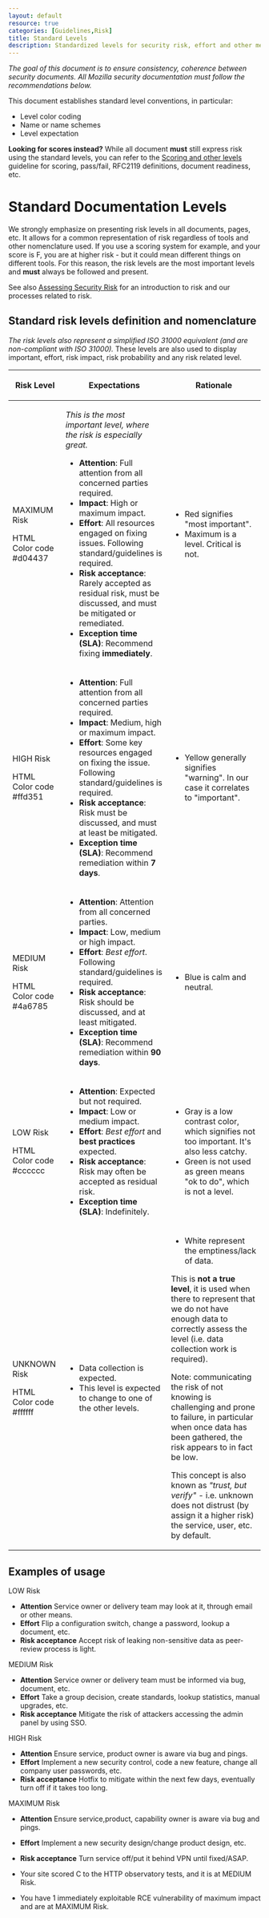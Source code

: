 ```yaml
---
layout: default
resource: true
categories: [Guidelines,Risk]
title: Standard Levels
description: Standardized levels for security risk, effort and other measurements.
---
```


*The goal of this document is to ensure consistency, coherence between
security documents. All Mozilla security documentation must follow the
recommendations below.*

This document establishes standard level conventions, in particular:

  - Level color coding
  - Name or name schemes
  - Level expectation

**Looking for scores instead?** While all document **must** still express risk using the standard levels, you can refer
to the [Scoring and other levels](scoring_and_other_levels) guideline for scoring, pass/fail, RFC2119 definitions,
document readiness, etc.

# Standard Documentation Levels

We strongly emphasize on presenting risk levels in all documents, pages, etc. It allows for a common representation of
risk regardless of tools and other nomenclature used. If you use a scoring system for example, and your score is F, you
are at higher risk - but it could mean different things on different tools. For this reason, the risk levels are the
most important levels and **must** always be followed and present.

See also [Assessing Security Risk](/guidelines/assessing_security_risk) for an introduction to risk and our processes related to
risk.

## Standard risk levels definition and nomenclature

*The risk levels also represent a simplified ISO 31000 equivalent (and are non-compliant with ISO 31000).* These levels
are also used to display important, effort, risk impact, risk probability and any risk related level.

<table>
<thead>
<tr class="header">
<th><p>Risk Level</p></th>
<th><p>Expectations</p></th>
<th><p>Rationale</p></th>
</tr>
</thead>
<tbody>
<tr class="odd">
<td><p><span class="risk-maximum">MAXIMUM Risk</span></p><p><span class="risk-color-code">HTML Color code #d04437</span></p></td>
<td><p><em>This is the most important level, where the risk is especially great.</em></p>
<ul>
<li><strong>Attention</strong>: Full attention from all concerned parties required.</li>
<li><strong>Impact</strong>: High or maximum impact.</li>
<li><strong>Effort</strong>: All resources engaged on fixing issues. Following standard/guidelines is required.</li>
<li><strong>Risk acceptance</strong>: Rarely accepted as residual risk, must be discussed, and must be mitigated or remediated.</li>
<li><strong>Exception time (SLA)</strong>: Recommend fixing <strong>immediately</strong>.</li>
</ul></td>
<td><ul>
<li>Red signifies &quot;most important&quot;.</li>
<li>Maximum is a level. Critical is not.</li>
</ul></td>
</tr>
<tr class="even">
<td><p><span class="risk-high">HIGH Risk</span></p><p><span class="risk-color-code">HTML Color code #ffd351</span></p></td>
<td><ul>
<li><strong>Attention</strong>: Full attention from all concerned parties required.</li>
<li><strong>Impact</strong>: Medium, high or maximum impact.</li>
<li><strong>Effort</strong>: Some key resources engaged on fixing the issue. Following standard/guidelines is required.</li>
<li><strong>Risk acceptance</strong>: Risk must be discussed, and must at least be mitigated.</li>
<li><strong>Exception time (SLA)</strong>: Recommend remediation within <strong>7 days</strong>.</li>
</ul></td>
<td><ul>
<li>Yellow generally signifies &quot;warning&quot;. In our case it correlates to &quot;important&quot;.</li>
</ul></td>
</tr>
<tr class="odd">
<td><p><span class="risk-medium">MEDIUM Risk</span></p><p><span class="risk-color-code">HTML Color code #4a6785</span></p></td>
<td><ul>
<li><strong>Attention</strong>: Attention from all concerned parties.</li>
<li><strong>Impact</strong>: Low, medium or high impact.</li>
<li><strong>Effort</strong>: <em>Best effort</em>. Following standard/guidelines is required.</li>
<li><strong>Risk acceptance</strong>: Risk should be discussed, and at least mitigated.</li>
<li><strong>Exception time (SLA)</strong>: Recommend remediation within <strong>90 days</strong>.</li>
</ul></td>
<td><ul>
<li>Blue is calm and neutral.</li>
</ul></td>
</tr>
<tr class="even">
<td><p><span class="risk-low">LOW Risk</span></p><p><span class="risk-color-code">HTML Color code #cccccc</span></p></td>
<td><ul>
<li><strong>Attention</strong>: Expected but not required.</li>
<li><strong>Impact</strong>: Low or medium impact.</li>
<li><strong>Effort</strong>: <em>Best effort</em> and <strong>best practices</strong> expected.</li>
<li><strong>Risk acceptance</strong>: Risk may often be accepted as residual risk.</li>
<li><strong>Exception time (SLA)</strong>: Indefinitely.</li>
</ul></td>
<td><ul>
<li>Gray is a low contrast color, which signifies not too important. It's also less catchy.</li>
<li>Green is not used as green means &quot;ok to do&quot;, which is not a level.</li>
</ul></td>
</tr>
<tr class="odd">
<td><p><span class="risk-unknown">UNKNOWN Risk</span></p><p><span class="risk-color-code">HTML Color code #ffffff</span></p></td>
<td><ul>
<li>Data collection is expected.</li>
<li>This level is expected to change to one of the other levels.</li>
</ul></td>
<td><ul>
<li>White represent the emptiness/lack of data.</li>
</ul>
<p>This is <strong>not a true level</strong>, it is used when there to represent that we do not have enough data to correctly assess the level (i.e. data collection work is required).</p>
<p>Note: communicating the risk of not knowing is challenging and prone to failure, in particular when once data has been gathered, the risk appears to in fact be low.</p>
<p>This concept is also known as <em>&quot;trust, but verify&quot;</em> - i.e. unknown does not distrust (by assign it a higher risk) the service, user, etc. by default.</p></td>
</tr>
<tr class="even">
</tr>
</tbody>
</table>

## Examples of usage

<span class="risk-low">LOW Risk</span>

  - **Attention** Service owner or delivery team may look at it, through email or other means.
  - **Effort** Flip a configuration switch, change a password, lookup a document, etc.
  - **Risk acceptance** Accept risk of leaking non-sensitive data as peer-review process is light.

<span class="risk-medium">MEDIUM Risk</span>
  - **Attention** Service owner or delivery team must be informed via bug, document, etc.
  - **Effort** Take a group decision, create standards, lookup statistics, manual upgrades, etc.
  - **Risk acceptance** Mitigate the risk of attackers accessing the admin panel by using SSO.

<span class="risk-high">HIGH Risk</span>
  - **Attention** Ensure service, product owner is aware via bug and pings.
  - **Effort** Implement a new security control, code a new feature, change all company user passwords, etc.
  - **Risk acceptance** Hotfix to mitigate within the next few days, eventually turn off if it takes too long.

<span class="risk-maximum">MAXIMUM Risk</span>
  - **Attention** Ensure service,product, capability owner is aware via bug and pings.
  - **Effort** Implement a new security design/change product design, etc.
  - **Risk acceptance** Turn service off/put it behind VPN until fixed/ASAP.

  - Your site scored
    <span class="risk-high">C</span> to the HTTP observatory tests, and it is at <span class="risk-medium">MEDIUM
Risk</span>.
  - You have 1 immediately exploitable RCE vulnerability of maximum impact and are at <span class="risk-maximum">MAXIMUM
    Risk</span>.
